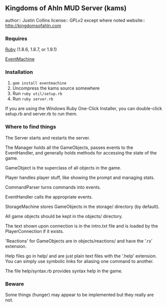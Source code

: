 ## Kingdoms of Ahln MUD Server (kams)

author:: Justin Collins
license:: GPLv2 except where noted
website:: http://kingdomsofahln.com

### Requires

[Ruby](http://ruby-lang.org/) (1.8.6, 1.8.7, or 1.9.1)

[EventMachine](http://rubyeventmachine.com/)

### Installation

1. `gem install eventmachine`
2. Uncompress the kams source somewhere
3. Run `ruby util/setup.rb`
4. Run `ruby server.rb`

If you are using the Windows Ruby One-Click Installer, you can double-click setup.rb and server.rb to run them.

### Where to find things

The Server starts and restarts the server.

The Manager holds all the GameObjects, passes events to the EventHandler, and generally holds methods for accessing the state of the game.

GameObject is the superclass of all objects in the game.

Player handles player stuff, like showing the prompt and managing stats.

CommandParser turns commands into events.

EventHandler calls the appropriate events.

StorageMachine stores GameObjects in the storage/ directory (by default).

All game objects should be kept in the objects/ directory.

The text shown upon connection is in the intro.txt file and is loaded by the PlayerConnection if it exists.

'Reactions' for GameObjects are in objects/reactions/ and have the '.rx' extension.

Help files go in help/ and are just plain text files with the '.help' extension. You can simply use symbolic links for aliasing one command to another.

The file help/syntax.rb provides syntax help in the game.

### Beware

Some things (hunger) may appear to be implemented but they really are not.
